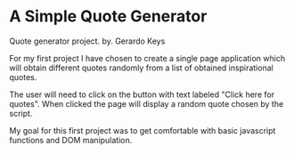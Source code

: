 # A Simple Quote Generator
Quote generator project.
by. Gerardo Keys

For my first project I have chosen to create a single page application which will obtain different quotes randomly from a
list of obtained inspirational quotes. 

The user will need to click on the button with text labeled "Click here for quotes". When clicked the page will display a 
random quote chosen by the script. 

My goal for this first project was to get comfortable with basic javascript functions and DOM manipulation.
